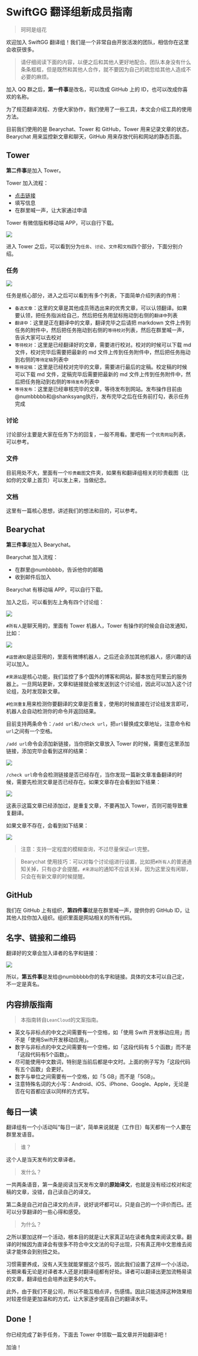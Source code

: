 # SwiftGG 翻译组新成员指南

> 珂珂是组花

欢迎加入 SwiftGG 翻译组！我们是一个非常自由开放活泼的团队，相信你在这里会收获很多。

> 请仔细阅读下面的内容，以便之后和其他人更好地配合。团队本身没有什么条条框框，但是既然和其他人合作，就不要因为自己的疏忽给其他人造成不必要的麻烦。

加入 QQ 群之后，**第一件事**是改名，可以改成 GitHub 上的 ID，也可以改成你喜欢的名称。

为了规范翻译流程、方便大家协作，我们使用了一些工具，本文会介绍工具的使用方法。

目前我们使用的是 Bearychat、Tower 和 GitHub，Tower 用来记录文章的状态，Bearychat 用来监控新文章和聊天，GitHub 用来存放代码和网站的静态页面。

## Tower

**第二件事**是加入 Tower。

Tower 加入流程：
- [点击链接](https://tower.im/join?t=2ece2e39a4aef51ed6d79d2515748f2f)
- 填写信息
- 在群里喊一声，让大家通过申请

Tower 有微信版和移动端 APP，可以自行下载。

![](https://raw.githubusercontent.com/SwiftGGTeam/GGHexo/master/guide-imgs/1.png)

进入 Tower 之后，可以看到分为`任务`、`讨论`、`文件`和`文档`四个部分，下面分别介绍。

### 任务

![](https://raw.githubusercontent.com/SwiftGGTeam/GGHexo/master/guide-imgs/2.png)

任务是核心部分，进入之后可以看到有多个列表，下面简单介绍列表的作用：
- `备选文章`：这里的文章是其他成员筛选出来的优秀文章，可以认领翻译。如果要认领，把任务指派给自己，然后把任务用鼠标拖动到右侧的`翻译中`列表
- `翻译中`：这里是正在翻译中的文章，翻译完毕之后请把 markdown 文件上传到任务的附件中，然后把任务拖动到右侧的`等待校对`列表，然后在群里喊一声，告诉大家可以去校对
- `等待校对`：这里是已经翻译好的文章，需要进行校对。校对的时候可以下载 md 文件，校对完毕后需要把最新的 md 文件上传到任务附件中，然后把任务拖动到右侧的`等待定稿`列表中
- `等待定稿`：这里是已经校对完毕的文章，需要进行最后的定稿。校定稿的时候可以下载 md 文件，定稿完毕后需要把最新的 md 文件上传到任务附件中，然后把任务拖动到右侧的`等待发布`列表中
- `等待发布`：这里是已经审核完毕的文章，等待发布到网站。发布操作目前由@numbbbbb和@shanksyang执行，发布完毕之后在任务前打勾，表示任务完成

### 讨论

讨论部分主要是大家在任务下方的回复，一般不用看。里吧有一个`优秀网站`列表，可以参考。

### 文件

目前用处不大，里面有一个`珍贵截图`文件夹，如果有和翻译组相关的珍贵截图（比如你的文章上首页）可以发上来，当做纪念。

### 文档

这里有一篇核心思想，讲述我们的想法和目的，可以参考。

## Bearychat

**第三件事**是加入 Bearychat。

Bearychat 加入流程：
- 在群里@numbbbbb，告诉他你的邮箱
- 收到邮件后加入

Bearychat 有移动端 APP，可以自行下载。

加入之后，可以看到左上角有四个讨论组：

![](https://raw.githubusercontent.com/SwiftGGTeam/GGHexo/master/guide-imgs/3.png)

`#所有人`是聊天用的，里面有 Tower 机器人，Tower 有操作的时候会自动发通知，比如：

![](https://raw.githubusercontent.com/SwiftGGTeam/GGHexo/master/guide-imgs/4.png)

`#运营通知`是运营用的，里面有微博机器人，之后还会添加其他机器人，感兴趣的话可以加入。

`#来源站`是核心功能，我们监控了多个国外的博客和网站，脚本放在阿里云的服务器上。一旦网站更新，文章和链接就会被发送到这个讨论组，因此可以加入这个讨论组，及时发现新文章。

`#检测重复`用来检测你要翻译的文章是否重复，使用的时候直接在讨论组发言即可，机器人会自动检测你的命令并返回结果。

目前支持两条命令：`/add url`和`/check url`，把`url`替换成文章地址，注意命令和`url`之间有一个空格。

`/add url`命令会添加新链接，当你把新文章放入 Tower 的时候，需要在这里添加链接，添加完毕会看到这样的结果：

![](https://raw.githubusercontent.com/SwiftGGTeam/GGHexo/master/guide-imgs/6.png)

`/check url`命令会检测链接是否已经存在，当你发现一篇新文章准备翻译的时候，需要先检测文章是否已经存在。如果文章存在会看到如下结果：

![](https://raw.githubusercontent.com/SwiftGGTeam/GGHexo/master/guide-imgs/7.png)

这表示这篇文章已经添加过，是重复文章，不要再加入 Tower，否则可能导致重复翻译。

如果文章不存在，会看到如下结果：

![](https://raw.githubusercontent.com/SwiftGGTeam/GGHexo/master/guide-imgs/8.png)

> 注意：支持一定程度的模糊查询，不过尽量保证`url`完整。

> Bearychat 使用技巧：可以对每个讨论组进行设置，比如把`#所有人`的普通通知关掉，只有@才会提醒。`#来源站`的通知不应该关掉，因为这里没有闲聊，只会在有新文章的时候提醒。

## GitHub

我们在 GitHub 上有组织，**第四件事**就是在群里喊一声，提供你的 GitHub ID，让其他人拉你加入组织。组织里面是网站相关的所有代码。

## 名字、链接和二维码

翻译好的文章会加入译者的名字和链接：

![](https://raw.githubusercontent.com/SwiftGGTeam/GGHexo/master/guide-imgs/5.png)

所以，**第五件事**是发给@numbbbbb你的名字和链接。具体的文本可以自己定，不一定是真名。


## 内容排版指南

> 本指南转自`LeanCloud`的文案指南。

- 英文与非标点的中文之间需要有一个空格，如「使用 Swift 开发移动应用」而不是「使用Swift开发移动应用」。
- 数字与非标点的中文之间需要有一个空格，如「这段代码有 5 个函数」而不是「这段代码有5个函数」。
- 尽可能使用中文数词，特别是当前后都是中文时。上面的例子写为「这段代码有五个函数」会更好。
- 数字与单位之间需要有一个空格，如「5 GB」而不是「5GB」。
- 注意特殊名词的大小写：Android、iOS、iPhone、Google、Apple，无论是否在句首都应该以同样的方式写。

## 每日一读

翻译组有一个小活动叫“每日一读”，简单来说就是（工作日）每天都有一个人要在群里发语音。

> 谁？

这个人是当天发布的文章译者。

> 发什么？

一共两条语音，第一条是阅读当天发布文章的**原始译文**，也就是没有经过校对和定稿的文章，没错，自己读自己的译文。

第二条是自己对自己译文的点评，说好说坏都可以，只是自己的一个评价而已。还可以分享翻译的一些心得和感受。

> 为什么？

之所以要加这样一个活动，根本目的就是让大家真正站在读者角度来阅读文章。翻译的时候因为直译会有很多不符合中文文法的句子出现，只有真正用中文思维去阅读才能体会到别扭之处。

习惯需要养成，没有人天生就能掌握这个技巧，因此我们设置了这样一个小活动，长期来看无论是对译者本人还是对翻译组都有好处。译者可以翻译出更加流畅易读的文章，翻译组也会培养出更多的大牛。

此外，由于我们不是公司，所以不能互相点评，伤感情。因此只能选择这种效果相对较差但是更加温和的方式，让大家逐步提高自己的翻译水平。

## Done！

你已经完成了新手任务，下面去 Tower 中领取一篇文章并开始翻译吧！

加油！
